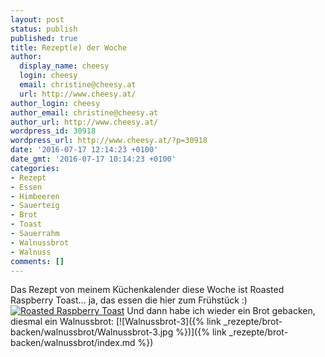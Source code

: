 ```yaml
---
layout: post
status: publish
published: true
title: Rezept(e) der Woche
author:
  display_name: cheesy
  login: cheesy
  email: christine@cheesy.at
  url: http://www.cheesy.at/
author_login: cheesy
author_email: christine@cheesy.at
author_url: http://www.cheesy.at/
wordpress_id: 30918
wordpress_url: http://www.cheesy.at/?p=30918
date: '2016-07-17 12:14:23 +0100'
date_gmt: '2016-07-17 10:14:23 +0100'
categories:
- Rezept
- Essen
- Himbeeren
- Sauerteig
- Brot
- Toast
- Sauerrahm
- Walnussbrot
- Walnuss
comments: []
---
```

Das Rezept von meinem Küchenkalender diese Woche ist Roasted Raspberry Toast... ja, das essen die hier zum Frühstück :)
[![Roasted Raspberry Toast](http://www.cheesy.at/wp-content/uploads/Roasted-Raspberry-Toast.jpg)](http://www.cheesy.at/rezepte/beilagen-und-sonstiges/fruehstueck/roasted-raspberry-toast/)
Und dann habe ich wieder ein Brot gebacken, diesmal ein Walnussbrot:
[![Walnussbrot-3]({% link _rezepte/brot-backen/walnussbrot/Walnussbrot-3.jpg %})]({% link _rezepte/brot-backen/walnussbrot/index.md %})
